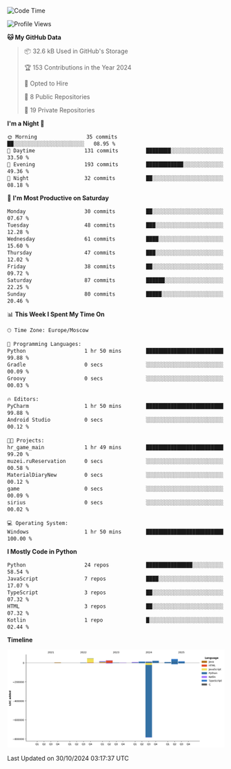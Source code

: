<!--START_SECTION:waka-->
![Code Time](http://img.shields.io/badge/Code%20Time-540%20hrs%2012%20mins-blue)

![Profile Views](http://img.shields.io/badge/Profile%20Views-5-blue)

**🐱 My GitHub Data** 

> 📦 32.6 kB Used in GitHub's Storage 
 > 
> 🏆 153 Contributions in the Year 2024
 > 
> 💼 Opted to Hire
 > 
> 📜 8 Public Repositories 
 > 
> 🔑 19 Private Repositories 
 > 
**I'm a Night 🦉** 

```text
🌞 Morning                35 commits          ██░░░░░░░░░░░░░░░░░░░░░░░   08.95 % 
🌆 Daytime                131 commits         ████████░░░░░░░░░░░░░░░░░   33.50 % 
🌃 Evening                193 commits         ████████████░░░░░░░░░░░░░   49.36 % 
🌙 Night                  32 commits          ██░░░░░░░░░░░░░░░░░░░░░░░   08.18 % 
```
📅 **I'm Most Productive on Saturday** 

```text
Monday                   30 commits          ██░░░░░░░░░░░░░░░░░░░░░░░   07.67 % 
Tuesday                  48 commits          ███░░░░░░░░░░░░░░░░░░░░░░   12.28 % 
Wednesday                61 commits          ████░░░░░░░░░░░░░░░░░░░░░   15.60 % 
Thursday                 47 commits          ███░░░░░░░░░░░░░░░░░░░░░░   12.02 % 
Friday                   38 commits          ██░░░░░░░░░░░░░░░░░░░░░░░   09.72 % 
Saturday                 87 commits          ██████░░░░░░░░░░░░░░░░░░░   22.25 % 
Sunday                   80 commits          █████░░░░░░░░░░░░░░░░░░░░   20.46 % 
```


📊 **This Week I Spent My Time On** 

```text
🕑︎ Time Zone: Europe/Moscow

💬 Programming Languages: 
Python                   1 hr 50 mins        █████████████████████████   99.88 % 
Gradle                   0 secs              ░░░░░░░░░░░░░░░░░░░░░░░░░   00.09 % 
Groovy                   0 secs              ░░░░░░░░░░░░░░░░░░░░░░░░░   00.03 % 

🔥 Editors: 
PyCharm                  1 hr 50 mins        █████████████████████████   99.88 % 
Android Studio           0 secs              ░░░░░░░░░░░░░░░░░░░░░░░░░   00.12 % 

🐱‍💻 Projects: 
hr_game_main             1 hr 49 mins        █████████████████████████   99.20 % 
muzei.ruReservation      0 secs              ░░░░░░░░░░░░░░░░░░░░░░░░░   00.58 % 
MaterialDiaryNew         0 secs              ░░░░░░░░░░░░░░░░░░░░░░░░░   00.12 % 
game                     0 secs              ░░░░░░░░░░░░░░░░░░░░░░░░░   00.09 % 
sirius                   0 secs              ░░░░░░░░░░░░░░░░░░░░░░░░░   00.02 % 

💻 Operating System: 
Windows                  1 hr 50 mins        █████████████████████████   100.00 % 
```

**I Mostly Code in Python** 

```text
Python                   24 repos            ███████████████░░░░░░░░░░   58.54 % 
JavaScript               7 repos             ████░░░░░░░░░░░░░░░░░░░░░   17.07 % 
TypeScript               3 repos             ██░░░░░░░░░░░░░░░░░░░░░░░   07.32 % 
HTML                     3 repos             ██░░░░░░░░░░░░░░░░░░░░░░░   07.32 % 
Kotlin                   1 repo              █░░░░░░░░░░░░░░░░░░░░░░░░   02.44 % 
```



**Timeline**

![Lines of Code chart](https://raw.githubusercontent.com/adlemx/adlemx/main/assets/bar_graph.png)


 Last Updated on 30/10/2024 03:17:37 UTC
<!--END_SECTION:waka-->
